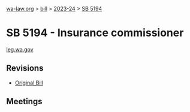 [wa-law.org](/) > [bill](/bill/) > [2023-24](/bill/2023-24/) > [SB 5194](/bill/2023-24/sb/5194/)

# SB 5194 - Insurance commissioner
[leg.wa.gov](https://app.leg.wa.gov/billsummary?BillNumber=5194&Year=2023&Initiative=false)

## Revisions
* [Original Bill](1/)

## Meetings